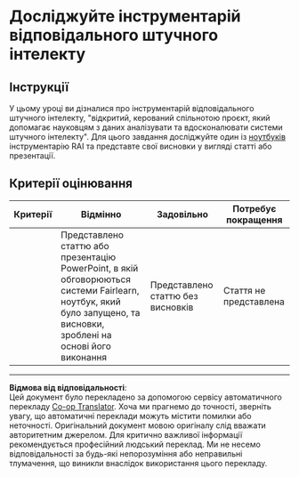 <!--
CO_OP_TRANSLATOR_METADATA:
{
  "original_hash": "dbda60e7b1fe5f18974e7858eff0004e",
  "translation_date": "2025-09-05T12:42:13+00:00",
  "source_file": "1-Introduction/3-fairness/assignment.md",
  "language_code": "uk"
}
-->
# Досліджуйте інструментарій відповідального штучного інтелекту

## Інструкції

У цьому уроці ви дізналися про інструментарій відповідального штучного інтелекту, "відкритий, керований спільнотою проєкт, який допомагає науковцям з даних аналізувати та вдосконалювати системи штучного інтелекту". Для цього завдання досліджуйте один із [ноутбуків](https://github.com/microsoft/responsible-ai-toolbox/blob/main/notebooks/responsibleaidashboard/getting-started.ipynb) інструментарію RAI та представте свої висновки у вигляді статті або презентації.

## Критерії оцінювання

| Критерії | Відмінно | Задовільно | Потребує покращення |
| -------- | -------- | ---------- | ------------------- |
|          | Представлено статтю або презентацію PowerPoint, в якій обговорюються системи Fairlearn, ноутбук, який було запущено, та висновки, зроблені на основі його виконання | Представлено статтю без висновків | Стаття не представлена |

---

**Відмова від відповідальності**:  
Цей документ було перекладено за допомогою сервісу автоматичного перекладу [Co-op Translator](https://github.com/Azure/co-op-translator). Хоча ми прагнемо до точності, зверніть увагу, що автоматичні переклади можуть містити помилки або неточності. Оригінальний документ мовою оригіналу слід вважати авторитетним джерелом. Для критично важливої інформації рекомендується професійний людський переклад. Ми не несемо відповідальності за будь-які непорозуміння або неправильні тлумачення, що виникли внаслідок використання цього перекладу.